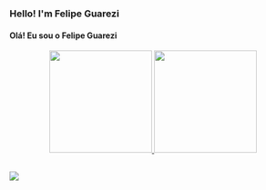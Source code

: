 ### Hello! I'm Felipe Guarezi 
#### Olá! Eu sou o Felipe Guarezi

<div align="center">
  <a href="https://github.com/mrlester-code">
  <img height="180em" src="https://github-readme-stats.vercel.app/api?username=mrlester-code&show_icons=true&theme=dark&include_all_commits=true&count_private=true"/>
  <img height="180em" src="https://github-readme-stats.vercel.app/api/top-langs/?username=mrlester-code&layout=compact&langs_count=7&theme=dark"/>
</div>
  
 ##
  
<div>
  <a href="https://www.linkedin.com/in/felipe-gabriel-guarezi-fernandes/" target="_blank"><img src="https://img.shields.io/badge/-LinkedIn-%230077B5?style=for-the-badge&logo=linkedin&logoColor=white" target="_blank"></a>  
</div>
